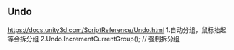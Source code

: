 ## Undo	
https://docs.unity3d.com/ScriptReference/Undo.html
1.自动分组，鼠标抬起等会拆分组
2.Undo.IncrementCurrentGroup();   // 强制拆分组